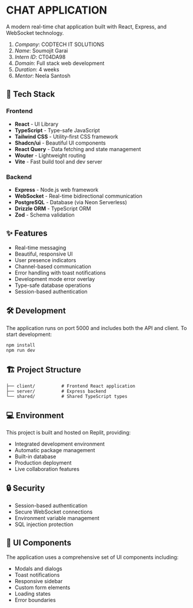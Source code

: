 # CHAT APPLICATION

A modern real-time chat application built with React, Express, and WebSocket technology.
1. *Company*: CODTECH IT SOLUTIONS
2. *Name*: Soumojit Garai
3. *Intern ID*: CT04DA98
4. *Domain*: Full stack web development
5. *Duration*: 4 weeks
6. *Mentor*: Neela Santosh


## 🚀 Tech Stack

### Frontend
- **React** - UI Library
- **TypeScript** - Type-safe JavaScript
- **Tailwind CSS** - Utility-first CSS framework
- **Shadcn/ui** - Beautiful UI components
- **React Query** - Data fetching and state management
- **Wouter** - Lightweight routing
- **Vite** - Fast build tool and dev server

### Backend
- **Express** - Node.js web framework
- **WebSocket** - Real-time bidirectional communication
- **PostgreSQL** - Database (via Neon Serverless)
- **Drizzle ORM** - TypeScript ORM
- **Zod** - Schema validation

## ✨ Features

- Real-time messaging
- Beautiful, responsive UI
- User presence indicators
- Channel-based communication
- Error handling with toast notifications
- Development mode error overlay
- Type-safe database operations
- Session-based authentication

## 🛠️ Development

The application runs on port 5000 and includes both the API and client. To start development:

```bash
npm install
npm run dev
```

## 🏗️ Project Structure

```
├── client/          # Frontend React application
├── server/          # Express backend
└── shared/          # Shared TypeScript types
```

## 💻 Environment

This project is built and hosted on Replit, providing:
- Integrated development environment
- Automatic package management
- Built-in database
- Production deployment
- Live collaboration features

## 🔒 Security

- Session-based authentication
- Secure WebSocket connections
- Environment variable management
- SQL injection protection

## 🎨 UI Components

The application uses a comprehensive set of UI components including:
- Modals and dialogs
- Toast notifications
- Responsive sidebar
- Custom form elements
- Loading states
- Error boundaries
